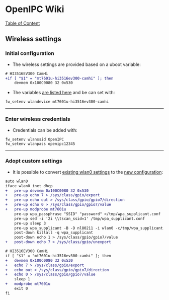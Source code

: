 # OpenIPC Wiki
[Table of Content](../README.md)

Wireless settings
---

### Initial configuration

- The wireless settings are provided based on a uboot variable:

```diff
# HI3516EV300 CamHi
+if [ "$1" = "mt7601u-hi3516ev300-camhi" ]; then
	devmem 0x100C0080 32 0x530
```

- The variables [are listed here][1] and be can set with:
```shell
fw_setenv wlandevice mt7601u-hi3516ev300-camhi
```

---

### Enter wireless credentials

- Credentials can be added with:

```shell
fw_setenv wlanssid OpenIPC
fw_setenv wlanpass openipc12345
```

---

### Adopt custom settings

- It is possible to convert [existing wlan0 settings](../en/network-settings.md) to the [new configuration][1]:

```diff
auto wlan0
iface wlan0 inet dhcp
+	pre-up devmem 0x100C0080 32 0x530
+	pre-up echo 7 > /sys/class/gpio/export
+	pre-up echo out > /sys/class/gpio/gpio7/direction
+	pre-up echo 0 > /sys/class/gpio/gpio7/value
+	pre-up modprobe mt7601u
	pre-up wpa_passphrase "SSID" "password" >/tmp/wpa_supplicant.conf
	pre-up sed -i '2i \\tscan_ssid=1' /tmp/wpa_supplicant.conf
	pre-up sleep 3
	pre-up wpa_supplicant -B -D nl80211 -i wlan0 -c/tmp/wpa_supplicant.conf
	post-down killall -q wpa_supplicant
	post-down echo 1 > /sys/class/gpio/gpio7/value
+	post-down echo 7 > /sys/class/gpio/unexport
```

```diff
# HI3516EV300 CamHi
if [ "$1" = "mt7601u-hi3516ev300-camhi" ]; then
+	devmem 0x100C0080 32 0x530
+	echo 7 > /sys/class/gpio/export
+	echo out > /sys/class/gpio/gpio7/direction
+	echo 0 > /sys/class/gpio/gpio7/value
	sleep 1
+	modprobe mt7601u
	exit 0
fi
```

[1]: https://github.com/OpenIPC/firmware/blob/master/general/overlay/etc/wireless
